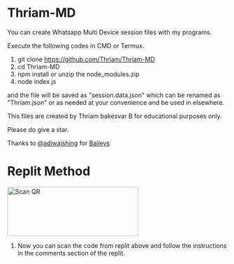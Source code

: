 # Thriam-MD
You can create Whatsapp Multi Device session files with my programs.

Execute the following codes in CMD or Termux.

1. git clone https://github.com/Thriam/Thriam-MD
2. cd Thriam-MD
3. npm install or unzip the node_modules.zip
4. node index.js

and the file will be saved as "session.data.json" which can be renamed as "Thriam.json" or as needed at your convenience and be used in elsewhere.

This files are created by Thriam bakesvar B for educational purposes only.

Please do give a star.

Thanks to
<a href="https://github.com/adiwajshing">@adiwajshing</a> for <a href="https://github.com/adiwajshing/Baileys">Baileys</a>

# Replit Method
<a href="https://replit.com/@Thriam/Thriam-MD" rel="nofollow"><img align="center" src="https://upload.wikimedia.org/wikipedia/commons/b/b2/Repl.it_logo.svg" alt="Scan QR" height="112" width="300" data-canonical-src="https://upload.wikimedia.org/wikipedia/commons/b/b2/Repl.it_logo.svg" style="max-width: 100%;"></a>
1. Now you can scan the code from replit above and follow the instructions in the comments section of the replit.
